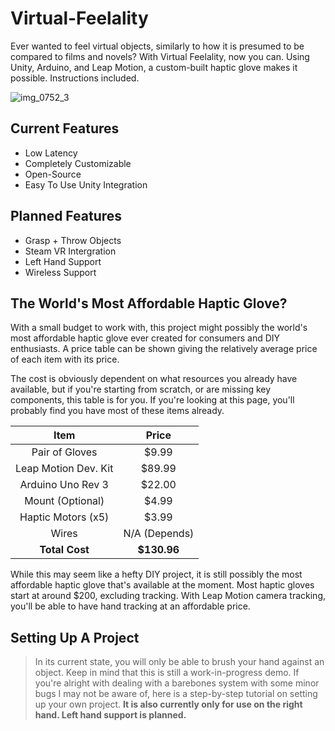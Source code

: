 # Virtual-Feelality

Ever wanted to feel virtual objects, similarly to how it is presumed to be compared to films and novels? With Virtual Feelality, now you can.
Using Unity, Arduino, and Leap Motion, a custom-built haptic glove makes it possible. Instructions included.

![img_0752_3](https://user-images.githubusercontent.com/17803366/39504273-76e6af96-4d98-11e8-8364-4cbd11d81b10.jpeg)

## Current Features

* Low Latency
* Completely Customizable 
* Open-Source
* Easy To Use Unity Integration

## Planned Features
* Grasp + Throw Objects
* Steam VR Intergration
* Left Hand Support
* Wireless Support

## The World's Most Affordable Haptic Glove?
With a small budget to work with, this project might possibly the world's most affordable haptic glove ever created for consumers and DIY
enthusiasts. A price table can be shown giving the relatively average price of each item with its price. 

The cost is obviously dependent on
what resources you already have available, but if you're starting from scratch, or are missing key components, this table is for you. If
you're looking at this page, you'll probably find you have most of these items already.

Item  | Price
:---:    | :---:   
Pair of Gloves  | $9.99
Leap Motion Dev. Kit  | $89.99
Arduino Uno Rev 3 | $22.00
Mount (Optional) | $4.99
Haptic Motors (x5) | $3.99
Wires | N/A (Depends)
**Total Cost** | **$130.96**

While this may seem like a hefty DIY project, it is still possibly the most affordable haptic glove that's available at the moment. Most haptic
gloves start at around $200, excluding tracking. With Leap Motion camera tracking, you'll be able to have hand tracking at an affordable
price.

## Setting Up A Project

>In its current state, you will only be able to brush your hand against an object. Keep in mind that this is still a work-in-progress demo. If you're alright with dealing with a barebones system with some minor bugs I may not be aware of, here is a step-by-step tutorial on setting up your own project. 
**It is also currently only for use on the right hand. Left hand support is planned.**

